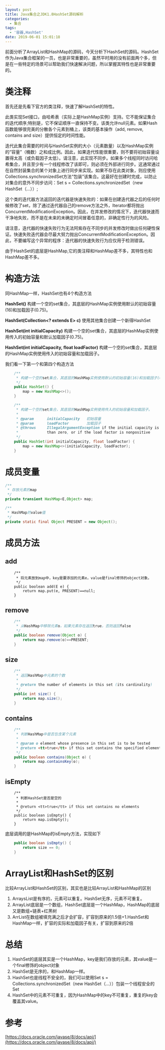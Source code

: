 ```yaml
---
layout: post
title: Java集合之JDK1.8HashSet源码解析
categories:
  - 集合
tags:
  - '容器,HashSet'
date: 2019-06-01 15:01:18
---
```


前面分析了ArrayList和HashMap的源码，今天分析下HashSet的源码。HashSet作为Java集合框架的一员，也是非常重要的，虽然平时用的没有前面两个多，但是在一些特定的场景可以帮助我们快速解决问题，所以掌握其特性也是非常重要的。

# 类注释

首先还是先看下官方的类注释，快速了解HashSet的特性。

此类实现Set接口，由哈希表（实际上是HashMap实例）支持。它不能保证集合的迭代顺序;特别是，它不保证顺序一直保持不变。该类允许null元素。如果Hash函数能够很完美的分散各个元素到桶上，该类的基本操作（add, remove, contains and size）提供恒定的时间性能。

迭代此集合需要的时间与HashSet实例的大小（元素数量）以及HashMap实例的“容量”（桶数）之和成比例。因此，如果迭代性能很重要，则不要将初始容量设置得太高（或负载因子太低）。请注意，此实现不同步。如果多个线程同时访问哈希集合，并且至少有一个线程修改了该即可，则必须在外部进行同步。这通常通过在自然封装集合的某个对象上进行同步来实现。如果不存在此类对象，则应使用Collections.synchronizedSet方法“包装”该集合。这最好在创建时完成，以防止对集合的意外不同步访问：Set s = Collections.synchronizedSet（new HashSet（...））;

这个类的迭代器方法返回的迭代器是快速失败的：如果在创建迭代器之后的任何时候修改了set，​​除了通过迭代器自己的remove方法之外，Iterator都将抛出ConcurrentModificationException。因此，在并发修改的情况下，迭代器快速而干净地失败，而不是在未来的未确定时间冒着任意的，非确定性行为的风险。

请注意，迭代器的快速失败行为无法阿紫存在不同步的并发修改时做出任何硬性保证。快速失败迭代器会尽最大努力抛出ConcurrentModificationException。因此，不要编写这个异常的程序：迭代器的快速失败行为应仅用于检测错误。

由于HashSet的底层是HashMap,它的类注释和HashMap差不多，其特性也和HashMap差不多。

<!-- more -->
# 构造方法

同HashMap一样，HashSet也有4个构造方法

**HashSet()**
构建一个空的set集合，其底层的HashMap实例使用默认的初始容量(16)和加载因子(0.75)。

**HashSet(Collection<? extends E> c)**
使用其他集合创建一个新得HashSet

**HashSet(int initialCapacity)**
构建一个空的set集合，其底层的HashMap实例使用传入的初始容量和默认加载因子(0.75)。

**HashSet(int initialCapacity, float loadFactor)**
构建一个空的set集合，其底层的HashMap实例使用传入的初始容量和加载因子。

我们看一下第一个和第四个构造方法

```java
    /**
     * 构建一个空的set集合，其底层的HashMap实例使用默认的初始容量(16)和加载因子(0.75)。
     */
    public HashSet() {
        map = new HashMap<>();
    }

```

```java
    /**
     * 构建一个空的set集合，其底层的HashMap实例使用传入的初始容量和加载因子。
     *
     * @param      initialCapacity   初始容量
     * @param      loadFactor        加载因子
     * @throws     IllegalArgumentException if the initial capacity is less
     *             than zero, or if the load factor is nonpositive
     */
    public HashSet(int initialCapacity, float loadFactor) {
        map = new HashMap<>(initialCapacity, loadFactor);
    }

```

# 成员变量

```java
/**
 * 存放元素的map
 */
private transient HashMap<E,Object> map;

/**
 * HashMap的value值
 */
private static final Object PRESENT = new Object();
```

# 成员方法
## add

```
    /**
     * 将元素放到map中，key是要添加的元素e，value是final修饰的object对象。
     */
    public boolean add(E e) {
        return map.put(e, PRESENT)==null;
    }

```

## remove

```java
    /**
     * 从HashMap中移除元素o，如果元素存在返回true，否则返回false
     */
    public boolean remove(Object o) {
        return map.remove(o)==PRESENT;
    }

```

## size

```java
    /**
     * 返回HashMap中元素的个数
     *
     * @return the number of elements in this set (its cardinality)
     */
    public int size() {
        return map.size();
    }

```

## contains

```java
    /**
     * 判断HashMap中是否包含某个元素
     *
     * @param o element whose presence in this set is to be tested
     * @return <tt>true</tt> if this set contains the specified element
     */
    public boolean contains(Object o) {
        return map.containsKey(o);
    }

```

## isEmpty

```
    /**
     * 判断HashSet是否是空的
     *
     * @return <tt>true</tt> if this set contains no elements
     */
    public boolean isEmpty() {
        return map.isEmpty();
    }

```

底层调用的是HashMap的isEmpty方法，实现如下

```java
    public boolean isEmpty() {
        return size == 0;
    }
```

# ArrayList和HashSet的区别
比较ArrayList和HashSet的区别，其实也是比较ArrayList和HashMap的区别

1. ArraysList是有序的，元素可以重复。HashSet无序，元素不可重复。
2. ArrayList底层是一个数组，HashSet底层是一个HashMap，HashMap的底层又是数组+链表+红黑树
3. ArrList在数组被填充满之后才会扩容，扩容到原来的1.5倍+1.HashSet和HashMap一样，扩容的实际和加载因子有关，扩容到原来的2倍


# 总结
1. HashSet的底层其实是一个HashMap，key是我们存放的元素，其value是一个final修饰的object对象
2. HashSet是无序的，和HashMap一样。
3. HashSet也是线程不安全的，我们可以使用Set s = Collections.synchronizedSet（new HashSet（...））包装一个线程安全的Set
4. HashSet中的元素不可重复，因为HashMap中的key不可重复，重复的key会覆盖其value。


# 参考
[https://docs.oracle.com/javase/8/docs/api/](https://docs.oracle.com/javase/8/docs/api/)

